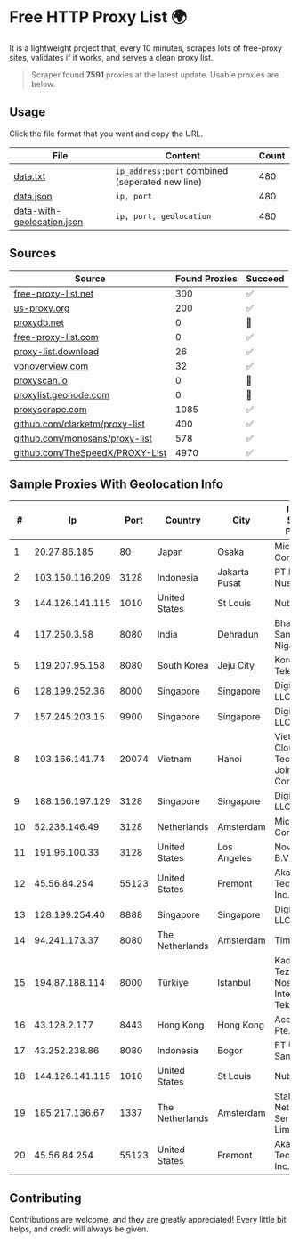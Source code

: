 
# Free HTTP Proxy List 🌍

It is a lightweight project that, every 10 minutes, scrapes lots of free-proxy sites, validates if it works, and serves a clean proxy list.


> Scraper found **7591** proxies at the latest update. Usable proxies are below.

## Usage

Click the file format that you want and copy the URL.


|File|Content|Count|
|----|-------|-----|
|[data.txt](https://raw.githubusercontent.com/themiralay/Proxy-List-World/master/data.txt)|`ip_address:port` combined (seperated new line)|480|
|[data.json](https://raw.githubusercontent.com/themiralay/Proxy-List-World/master/data.json)|`ip, port`|480|
|[data-with-geolocation.json](https://raw.githubusercontent.com/themiralay/Proxy-List-World/master/data-with-geolocation.json)|`ip, port, geolocation`|480|

## Sources

|Source|Found Proxies|Succeed|
|------|-------------|-------|
|[free-proxy-list.net](https://free-proxy-list.net)|300|✅|
|[us-proxy.org](https://www.us-proxy.org)|200|✅|
|[proxydb.net](http://proxydb.net)|0|🚫|
|[free-proxy-list.com](https://free-proxy-list.com/?page=&port=&type%5B%5D=http&type%5B%5D=https&up_time=0&search=Search)|0|✅|
|[proxy-list.download](https://www.proxy-list.download/HTTP)|26|✅|
|[vpnoverview.com](https://vpnoverview.com/privacy/anonymous-browsing/free-proxy-servers)|32|✅|
|[proxyscan.io](https://www.proxyscan.io)|0|🚫|
|[proxylist.geonode.com](https://proxylist.geonode.com/api/proxy-list?limit=300&page=1&sort_by=lastChecked&sort_type=desc&protocols=http,https)|0|🚫|
|[proxyscrape.com](https://api.proxyscrape.com/v2/?request=displayproxies&protocol=http&timeout=10000&country=all&ssl=all&anonymity=all)|1085|✅|
|[github.com/clarketm/proxy-list](https://raw.githubusercontent.com/clarketm/proxy-list/master/proxy-list-raw.txt)|400|✅|
|[github.com/monosans/proxy-list](https://raw.githubusercontent.com/monosans/proxy-list/main/proxies/http.txt)|578|✅|
|[github.com/TheSpeedX/PROXY-List](https://raw.githubusercontent.com/TheSpeedX/PROXY-List/master/http.txt)|4970|✅|


## Sample Proxies With Geolocation Info

|#|Ip|Port|Country|City|Internet Service Provider|
|-|--|----|-------|----|-------------------------|
|1|20.27.86.185|80|Japan|Osaka|Microsoft Corporation|
|2|103.150.116.209|3128|Indonesia|Jakarta Pusat|PT Biznet Gio Nusantara|
|3|144.126.141.115|1010|United States|St Louis|Nubes, LLC|
|4|117.250.3.58|8080|India|Dehradun|Bharat Sanchar Nigam Ltd|
|5|119.207.95.158|8080|South Korea|Jeju City|Korea Telecom|
|6|128.199.252.36|8000|Singapore|Singapore|DigitalOcean, LLC|
|7|157.245.203.15|9900|Singapore|Singapore|DigitalOcean, LLC|
|8|103.166.141.74|20074|Vietnam|Hanoi|Viet NAM Cloud Technology Joint Stock Company|
|9|188.166.197.129|3128|Singapore|Singapore|DigitalOcean, LLC|
|10|52.236.146.49|3128|Netherlands|Amsterdam|Microsoft Corporation|
|11|191.96.100.33|3128|United States|Los Angeles|NovoServe B.V.|
|12|45.56.84.254|55123|United States|Fremont|Akamai Technologies, Inc.|
|13|128.199.254.40|8888|Singapore|Singapore|DigitalOcean, LLC|
|14|94.241.173.37|8080|The Netherlands|Amsterdam|TimeWeb Ltd.|
|15|194.87.188.114|8000|Türkiye|Istanbul|Kadir Huseyin Tezcan Nosspeed Internet Teknolojileri|
|16|43.128.2.177|8443|Hong Kong|Hong Kong|Aceville Pte.ltd|
|17|43.252.238.86|8080|Indonesia|Bogor|PT Usaha Adi Sanggoro|
|18|144.126.141.115|1010|United States|St Louis|Nubes, LLC|
|19|185.217.136.67|1337|The Netherlands|Amsterdam|Stallion Network Services Limited|
|20|45.56.84.254|55123|United States|Fremont|Akamai Technologies, Inc.|



## Contributing

Contributions are welcome, and they are greatly appreciated! Every
little bit helps, and credit will always be given.

